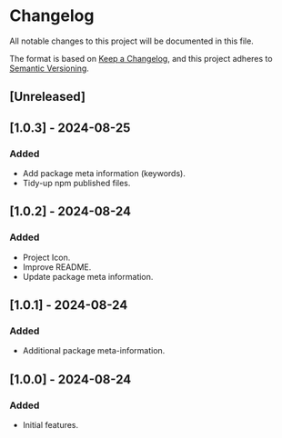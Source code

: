 # Changelog

All notable changes to this project will be documented in this file.

The format is based on [Keep a Changelog](https://keepachangelog.com/en/1.1.0/),
and this project adheres to [Semantic Versioning](https://semver.org/spec/v2.0.0.html).

## [Unreleased]

## [1.0.3] - 2024-08-25

### Added
- Add package meta information (keywords).
- Tidy-up npm published files.

## [1.0.2] - 2024-08-24

### Added
- Project Icon.
- Improve README.
- Update package meta information.

## [1.0.1] - 2024-08-24

### Added
- Additional package meta-information.

## [1.0.0] - 2024-08-24

### Added
- Initial features.
